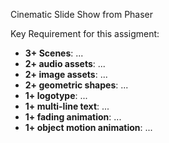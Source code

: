 
Cinematic Slide Show from Phaser

Key Requirement for this assigment:
- **3+ Scenes**: ...
- **2+ audio assets**: ...
- **2+ image assets**: ...
- **2+ geometric shapes**: ...
- **1+ logotype**: ...
- **1+ multi-line text**: ...
- **1+ fading animation**: ...
- **1+ object motion animation**: ...